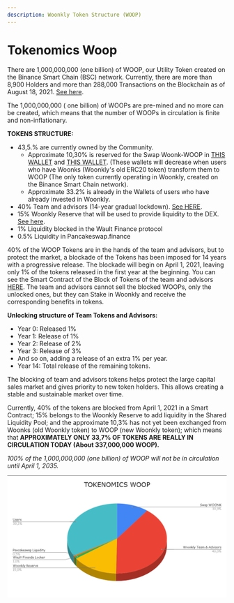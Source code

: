 ```yaml
---
description: Woonkly Token Structure (WOOP)
---
```


# Tokenomics Woop

There are 1,000,000,000 \(one billion\) of WOOP, our Utility Token created on the Binance Smart Chain \(BSC\) network. Currently, there are more than 8,900 Holders and more than 288,000 Transactions on the Blockchain as of August 18, 2021. [See here](https://bscscan.com/token/0x8b303d5bbfbbf46f1a4d9741e491e06986894e18).  
  
The 1,000,000,000 \( one billion\) of WOOPs are pre-mined and no more can be created, which means that the number of WOOPs in circulation is finite and non-inflationary.  
  
**TOKENS STRUCTURE:**

* 43,5.% are currently owned by the Community.
  * Approximate 10,30% is reserved for the Swap Woonk-WOOP in [THIS WALLET](https://bscscan.com/address/0xE7F0c9ac0869B42d37A0a73bD477068e317f42E3) and [THIS WALLET](https://bscscan.com/address/0xb6cc7004ffff12bb8d6599aca140799e0f55a6c2). \(These wallets will decrease when users who have Woonks \(Woonkly's old ERC20 token\) transform them to WOOP \(The only token currently operating in Woonkly, created on the Binance Smart Chain network\).
  * Approximate 33.2% is already in the Wallets of users who have already invested in Woonkly.
* 40% Team and advisors \(14-year gradual lockdown\). [See HERE](https://bscscan.com/address/0xcd10B782bb32Cb673b7Fe2E8C9Ec9AeD8f14e8ad).
* 15% Woonkly Reserve that will be used to provide liquidity to the DEX. [See here](https://bscscan.com/address/0xba16ae114d1914d1774715a3a553868551250a99).
* 1% Liquidity blocked in the Wault Finance protocol
* 0.5% Liquidity in Pancakeswap.finance

40% of the WOOP Tokens are in the hands of the team and advisors, but to protect the market, a blockade of the Tokens has been imposed for 14 years with a progressive release. The blockade will begin on April 1, 2021, leaving only 1% of the tokens released in the first year at the beginning. You can see the Smart Contract of the Block of Tokens of the team and advisors [HERE](https://github.com/Woonkly/STAKESmartContractPreRelease/blob/main/Investing.sol). The team and advisors cannot sell the blocked WOOPs, only the unlocked ones, but they can Stake in Woonkly and receive the corresponding benefits in tokens.

**Unlocking structure of Team Tokens and Advisors:**

* Year 0: Released 1%
* Year 1: Release of 1%
* Year 2: Release of 2%
* Year 3: Release of 3%
* And so on, adding a release of an extra 1% per year.
* Year 14: Total release of the remaining tokens.

The blocking of team and advisors tokens helps protect the large capital sales market and gives priority to new token holders. This allows creating a stable and sustainable market over time.

Currently, 40% of the tokens are blocked from April 1, 2021 in a Smart Contract; 15% belongs to the Woonkly Reserve to add liquidity in the Shared Liquidity Pool; and the approximate 10,3% has not yet been exchanged from Woonks \(old Woonkly token\) to WOOP \(new Woonkly token\); which means that **APPROXIMATELY ONLY 33,7% OF TOKENS ARE REALLY IN CIRCULATION TODAY \(About 337,000,000 WOOP\).**  


_100% of the 1,000,000,000 \(one billion\) of WOOP will not be in circulation until April 1, 2035._  


![](.gitbook/assets/image%20%2886%29.png)

